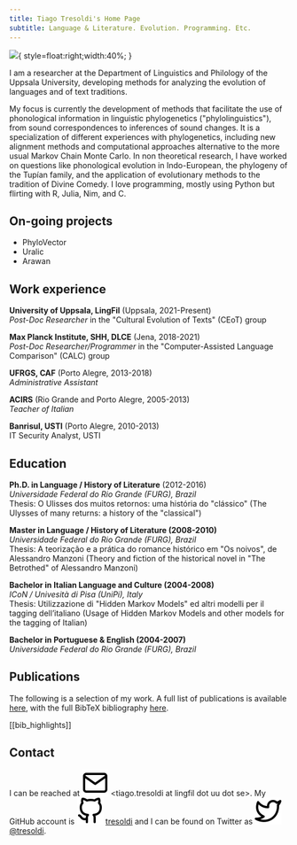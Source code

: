 ```yaml
---
title: Tiago Tresoldi's Home Page
subtitle: Language & Literature. Evolution. Programming. Etc.
---
```


![](https://tresoldi.github.io/tiago.jpg){ style=float:right;width:40%; }

I am a researcher at the Department of Linguistics and Philology of the Uppsala University,
developing methods for analyzing the evolution of languages and of text traditions.

My focus is currently the development of methods that facilitate the use of phonological information
in linguistic phylogenetics ("phylolinguistics"), from sound correspondences to inferences of
sound changes. It is a
specialization of different experiences with phylogenetics, including new alignment methods and
computational approaches alternative to the more usual Markov Chain Monte Carlo. In non theoretical
research, I have worked on questions like phonological evolution in Indo-European, the phylogeny
of the Tupían family, and the application of evolutionary methods to the tradition of
Divine Comedy.
I love programming, mostly using Python but flirting with R, Julia, Nim, and C.

## On-going projects

- PhyloVector
- Uralic
- Arawan

## Work experience

**University of Uppsala, LingFil** (Uppsala, 2021-Present)  
*Post-Doc Researcher* in the "Cultural Evolution of Texts" (CEoT) group

**Max Planck Institute, SHH, DLCE** (Jena, 2018-2021)  
*Post-Doc Researcher/Programmer* in the "Computer-Assisted Language Comparison" (CALC) group

**UFRGS, CAF** (Porto Alegre, 2013-2018)  
*Administrative Assistant*

**ACIRS** (Rio Grande and Porto Alegre, 2005-2013)  
*Teacher of Italian*

**Banrisul, USTI** (Porto Alegre, 2010-2013)  
IT Security Analyst, USTI

## Education

**Ph.D. in Language / History of Literature** (2012-2016)  
*Universidade Federal do Rio Grande (FURG), Brazil*  
Thesis: O Ulisses dos muitos retornos: uma história do "clássico" (The
Ulysses of many returns: a history of the "classical")

**Master in Language / History of Literature (2008-2010)**  
*Universidade Federal do Rio Grande (FURG), Brazil*  
Thesis: A teorização e a prática do romance histórico em "Os noivos",
de Alessandro Manzoni (Theory and fiction of the historical novel in
"The Betrothed" of Alessandro Manzoni)

**Bachelor in Italian Language and Culture (2004-2008)**  
*ICoN / Univesità di Pisa (UniPi), Italy*  
Thesis: Utilizzazione di "Hidden Markov Models" ed altri modelli per il
tagging dell’italiano (Usage of Hidden Markov Models and other
models for the tagging of Italian)  

**Bachelor in Portuguese & English (2004-2007)**  
*Universidade Federal do Rio Grande (FURG), Brazil*

## Publications

The following is a selection of my work. A full list of publications
is available [here](publications.html), with the full BibTeX
bibliography [here](biblio.bib).

[[bib_highlights]]

## Contact

I can be reached at ![](mail.svg) &lt;tiago.tresoldi at lingfil dot uu dot se&gt;.
My GitHub account is ![](github.svg) [tresoldi](https://github.com/tresoldi/)
and I can be found on Twitter as ![](twitter.svg) [\@tresoldi](https://twitter.com/tresoldi/).